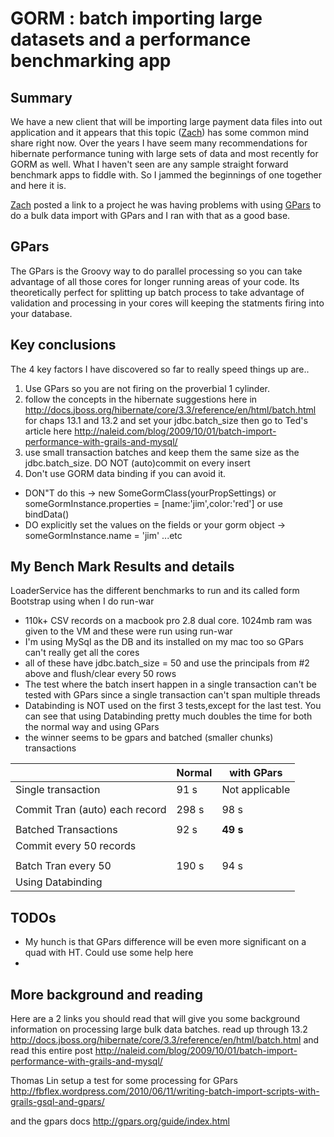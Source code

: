 
GORM : batch importing large datasets and a performance benchmarking app
===================================	 

Summary
--------

We have a new client that will be importing large payment data files into out application and it appears that this topic ([Zach][]) has some common mind share right now. Over the years I have seem many recommendations for hibernate performance tuning with large sets of data and most recently for GORM as well. What I haven't seen are any sample straight forward benchmark apps to fiddle with.
So I jammed the beginnings of one together and here it is. 

[Zach](http://grails.1312388.n4.nabble.com/Grails-Hang-with-Bulk-Data-Import-Using-GPars-td3410441.html)
posted a link to a project he was having problems with using [GPars][] to do a bulk data import with GPars and I ran with that as a good base.

GPars
-------

The GPars is the Groovy way to do parallel processing so you can take advantage of all those cores for longer running areas of your code. 
Its theoretically perfect for splitting up batch process to take advantage of validation and processing in your cores will keeping the statments 
firing into your database.

Key conclusions
-------

The 4 key factors I have discovered so far to really speed things up are..

1. Use GPars so you are not firing on the proverbial 1 cylinder. 
2. follow the concepts in the hibernate suggestions here in http://docs.jboss.org/hibernate/core/3.3/reference/en/html/batch.html for chaps 13.1 and 13.2 and set your jdbc.batch_size then go to Ted's article here http://naleid.com/blog/2009/10/01/batch-import-performance-with-grails-and-mysql/
3. use small transaction batches and keep them the same size as the jdbc.batch_size. DO NOT (auto)commit on every insert
4. Don't use GORM data binding if you can avoid it.
  * DON"T do this -> new SomeGormClass(yourPropSettings) or someGormInstance.properties = [name:'jim',color:'red'] or use bindData()
  * DO explicitly set the values on the fields or your gorm object -> someGormInstance.name = 'jim' ...etc


My Bench Mark Results and details
-------
LoaderService has the different benchmarks to run and its called form Bootstrap using when I do run-war

* 110k+ CSV records on a macbook pro 2.8 dual core. 1024mb ram was given to the VM and these were run using run-war
* I'm using MySql as the DB and its installed on my mac too so GPars can't really get all the cores
* all of these have jdbc.batch_size = 50 and use the principals from #2 above and flush/clear every 50 rows
* The test where the batch insert happen in a single transaction can't be tested with GPars since a single transaction can't span multiple threads
* Databinding is NOT used on the first 3 tests,except for the last test. You can see that using Databinding pretty much doubles the time for both the normal way and using GPars
* the winner seems to be gpars and batched (smaller chunks) transactions

|                            | Normal  | with GPars|
|----------------------------|---------|------------
| Single transaction         | 91 s    | Not applicable			
| | |
| Commit Tran (auto) each record  | 298 s   | 98 s
|  |  |
| Batched Transactions       | 92 s    | **49 s**
| Commit every 50 records |  |
|  |  |
| Batch Tran every 50        | 190 s    | 94 s
| Using Databinding	|  |


TODOs
--------
* My hunch is that GPars difference will be even more significant on a quad with HT. Could use some help here
* 

More background and reading
---------------

Here are a 2 links you should read that will give you some background information on processing large bulk data batches.
read up through 13.2
<http://docs.jboss.org/hibernate/core/3.3/reference/en/html/batch.html>
and read this entire post
<http://naleid.com/blog/2009/10/01/batch-import-performance-with-grails-and-mysql/>

Thomas Lin setup a test for some processing for GPars
<http://fbflex.wordpress.com/2010/06/11/writing-batch-import-scripts-with-grails-gsql-and-gpars/>

and the gpars docs
<http://gpars.org/guide/index.html>

[GPars]: http://gpars.org/guide/index.html
[SimpleJdbc Example]: http://www.brucephillips.name/blog/index.cfm/2010/10/28/Example-Of-Using-Spring-JDBC-Execute-Batch-To-Insert-Multiple-Rows-Into-A-Database-Table
[Zach]:http://grails.1312388.n4.nabble.com/Grails-Hang-with-Bulk-Data-Import-Using-GPars-td3410441.html

